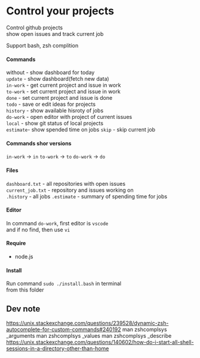 # Control your projects

Control github projects  
show open issues and track current job

Support bash, zsh complition

#### Commands

without - show dashboard for today  
`update` - show dashboard(fetch new data)  
`in-work` - get current project and issue in work  
`to-work` - set current project and issue in work  
`done` - set current project and issue is done  
`todo` - save or edit ideas for projects  
`history` - show available hisroty of jobs  
`do-work` - open editor with project of current issues  
`local` - show git status of local projects  
`estimate`- show spended time on jobs
`skip` - skip current job

#### Commands shor versions

`in-work` -> `in`
`to-work` -> `to`
`do-work` -> `do`

#### Files

`dashboard.txt` - all repositories with open issues  
`current_job.txt` - repository and issues working on  
`.history` - all jobs
`.estimate` - summary of spending time for jobs

#### Editor

In command `do-work`, first editor is `vscode`  
and if no find, then use `vi`

#### Require

- node.js

#### Install

Run command `sudo ./install.bash` in terminal  
from this folder

## Dev note

https://unix.stackexchange.com/questions/239528/dynamic-zsh-autocomplete-for-custom-commands#240192
man zshcomplsys \_arguments
man zshcomplsys \_values
man zshcomplsys \_describe
https://unix.stackexchange.com/questions/140602/how-do-i-start-all-shell-sessions-in-a-directory-other-than-home
